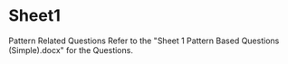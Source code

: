 # Sheet1
Pattern Related Questions
Refer to the "Sheet 1 Pattern Based Questions (Simple).docx" for the Questions.
